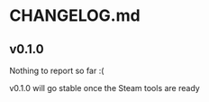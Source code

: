 # CHANGELOG.md

## v0.1.0

Nothing to report so far :(

v0.1.0 will go stable once the Steam tools are ready
